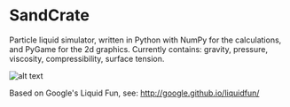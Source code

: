 # SandCrate
Particle liquid simulator, written in Python with NumPy for the calculations, and PyGame for the 2d graphics.
Currently contains: gravity, pressure, viscosity, compressibility, surface tension.

![alt text](https://user-images.githubusercontent.com/8448791/43694275-d42128fe-9932-11e8-87cb-c2af7487aa4a.png)


Based on Google's Liquid Fun, see:
http://google.github.io/liquidfun/
